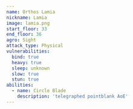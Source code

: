 ```yaml
---
name: Orthos Lamia
nickname: Lamia
image: lamia.png
start_floor: 33
end_floor: 36
agro: Sight
attack_type: Physical
vulnerabilities:
  bind: true
  heavy: true
  sleep: unknown
  slow: true
  stun: true
abilities:
  - name: Circle Blade
    description: 'telegraphed pointblank AoE'
---
```

